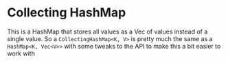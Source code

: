 # Collecting HashMap

This is a HashMap that stores all values as a Vec of values instead of a single value. So a `CollectingHashMap<K, V>`
is pretty much the same as a `HashMap<K, Vec<V>>` with some tweaks to the API to make this a bit easier to work with

